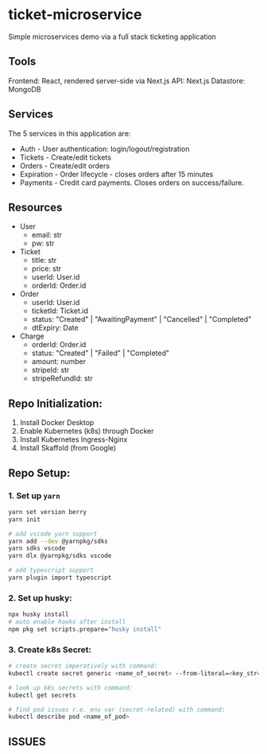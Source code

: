 # ticket-microservice

Simple microservices demo via a full stack ticketing application

## Tools

Frontend: React, rendered server-side via Next.js
API: Next.js
Datastore: MongoDB

## Services

The 5 services in this application are:

- Auth - User authentication: login/logout/registration
- Tickets - Create/edit tickets
- Orders - Create/edit orders
- Expiration - Order lifecycle - closes orders after 15 minutes
- Payments - Credit card payments. Closes orders on success/failure.

## Resources

- User
  - email: str
  - pw: str
- Ticket
  - title: str
  - price: str
  - userId: User.id
  - orderId: Order.id
- Order
  - userId: User.id
  - ticketId: Ticket.id
  - status: "Created" | "AwaitingPayment" | "Cancelled" | "Completed"
  - dtExpiry: Date
- Charge
  - orderId: Order.id
  - status: "Created" | "Failed" | "Completed"
  - amount: number
  - stripeId: str
  - stripeRefundId: str

## Repo Initialization:

1. Install Docker Desktop
1. Enable Kubernetes (k8s) through Docker
1. Install Kubernetes Ingress-Nginx
1. Install Skaffold (from Google)

## Repo Setup:

### 1. Set up `yarn`

```sh
yarn set version berry
yarn init

# add vscode yarn support
yarn add --dev @yarnpkg/sdks
yarn sdks vscode
yarn dlx @yarnpkg/sdks vscode

# add typescript support
yarn plugin import typescript
```

### 2. Set up husky:

```sh
npx husky install
# auto enable hooks after install
npm pkg set scripts.prepare="husky install"
```

### 3. Create k8s Secret:

```sh
# create secret imperatively with command:
kubectl create secret generic <name_of_secret> --from-literal=<key_str=value_str>

# look up k8s secrets with command:
kubectl get secrets

# find pod issues r.e. env var (secret-related) with command:
kubectl describe pod <name_of_pod>
```

## ISSUES
